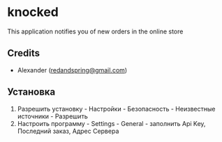 # knocked
This application notifies you of new orders in the online store

## Credits

- Alexander (redandspring@gmail.com)

## Установка
1. Разрешить установку - Настройки - Безопасность - Неизвестные источники - Разрешить
2. Настроить программу - Settings - General -  заполнить Api Key,  Последний заказ, Адрес Сервера
